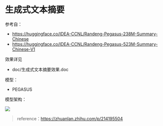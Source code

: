 # 生成式文本摘要

参考自：

+ https://huggingface.co/IDEA-CCNL/Randeng-Pegasus-238M-Summary-Chinese
+ https://huggingface.co/IDEA-CCNL/Randeng-Pegasus-523M-Summary-Chinese-V1



效果详见

+ doc/生成式文本摘要效果.doc



模型：

+ PEGASUS



模型架构：

![](/Users/wangguisen/Documents/markdowns/AI-note/元宇宙/doc/PEGASUS.png)

> reference：https://zhuanlan.zhihu.com/p/214195504



